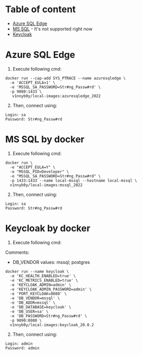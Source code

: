 # Table of content

- [Azure SQL Edge](#Azure-SQL-Edge)
- [MS SQL](#MS-SQL-by-docker) - It's not supported right now
- [Keycloak](#Keycloak-by-docker)


# Azure SQL Edge

1) Execute following cmd:

```
docker run --cap-add SYS_PTRACE --name azuresqledge \
  -e 'ACCEPT_EULA=1' \
  -e 'MSSQL_SA_PASSWORD=Str#ng_Passw#rd' \
  -p 9080:1433 \
   v1nnyb0y/local-images:azuresqledge_2022
```

2) Then, connect using:

```
Login: sa
Password: Str#ng_Passw#rd
```

# MS SQL by docker

1) Execute following cmd:

```
docker run \
  -e "ACCEPT_EULA=Y" \
  -e "MSSQL_PID=Developer" \
  -e "MSSQL_SA_PASSWORD=Str#ng_Passw#rd" \
  -p 1433:1433 --name local-mssql --hostname local-mssql \
  v1nnyb0y/local-images:mssql_2022
```

2) Then, connect using:

```
Login: sa
Password: Str#ng_Passw#rd
```

# Keycloak by docker

1) Execute following cmd:

Comments:
- DB_VENDOR values: mssql; postgres
```
docker run --name keycloak \
  -e 'KC_HEALTH_ENABLED=true' \
  -e 'KC_METRICS_ENABLED=true' \
  -e 'KEYCLOAK_ADMIN=admin' \
  -e 'KEYCLOAK_ADMIN_PASSWORD=admin' \
  -e 'PORT_KEYCLOAK=8080' \
  -e 'DB_VENDOR=mssql' \
  -e 'DB_ADDR=mssql' \
  -e 'DB_DATABASE=keycloak' \
  -e 'DB_USER=sa' \
  -e 'DB_PASSWORD=Str#ng_Passw#rd' \
  -p 9090:8080 \
  v1nnyb0y/local-images:keycloak_20.0.2
```

2) Then, connect using:

```
Login: admin
Password: admin
```
